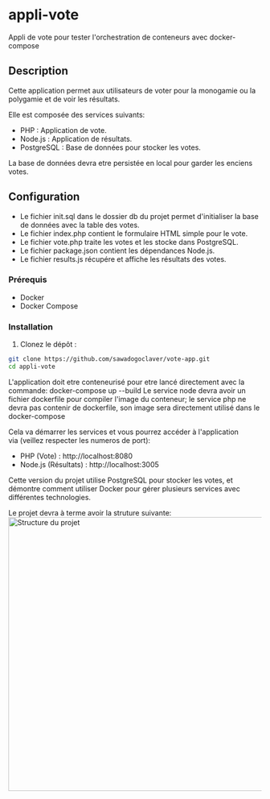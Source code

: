 # appli-vote
Appli de vote pour tester l'orchestration de conteneurs avec docker-compose

## Description

Cette application permet aux utilisateurs de voter pour la monogamie ou la polygamie et de voir les résultats.

Elle est composée des services suivants:
- PHP : Application de vote.
- Node.js : Application de résultats.
- PostgreSQL : Base de données pour stocker les votes.

La base de données devra etre persistée en local pour garder les enciens votes.

## Configuration
- Le fichier init.sql dans le dossier db du projet permet d'initialiser la base de données avec la table des votes.
- Le fichier index.php contient le formulaire HTML simple pour le vote.
- Le fichier vote.php traite les votes et les stocke dans PostgreSQL.
- Le fichier package.json contient les dépendances Node.js.
- Le fichier results.js récupére et affiche les résultats des votes.

### Prérequis

- Docker
- Docker Compose

### Installation

1. Clonez le dépôt :

```sh
git clone https://github.com/sawadogoclaver/vote-app.git
cd appli-vote
```
L'application doit etre conteneurisé pour etre lancé directement avec la commande: docker-compose up --build
Le service node devra avoir un fichier dockerfile pour compiler l'image du conteneur;
le service php ne devra pas contenir de dockerfile, son image sera directement utilisé dans le docker-compose

Cela va démarrer les services et vous pourrez accéder à l'application via (veillez respecter les numeros de port):

- PHP (Vote) : http://localhost:8080
- Node.js (Résultats) : http://localhost:3005

Cette version du projet utilise PostgreSQL pour stocker les votes, et démontre comment utiliser Docker pour gérer plusieurs services avec différentes technologies.

Le projet devra à terme avoir la struture suivante:
<img width="522" height="544" alt="Structure du projet" src="https://github.com/user-attachments/assets/39073666-f84b-4865-a4f7-6700e1864f36" />

